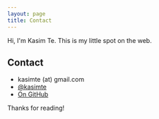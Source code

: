 ```yaml
---
layout: page
title: Contact
---
```


Hi, I'm Kasim Te. This is my little spot on the web.

## Contact

- kasimte (at) gmail.com
- [@kasimte](https://twitter.com/kasimte)
- [On GitHub](https://github.com/kasimte)

Thanks for reading!

